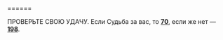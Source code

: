 ======

ПРОВЕРЬТЕ СВОЮ УДАЧУ. Если Судьба за вас, то [**70**](#n_70), если же нет — [**198**](#n_198).

